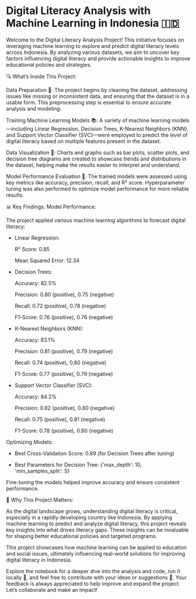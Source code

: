 # Digital Literacy Analysis with Machine Learning in Indonesia 🇮🇩

Welcome to the Digital Literacy Analysis Project! This initiative focuses on leveraging machine learning to explore and predict digital literacy levels across Indonesia. By analyzing various datasets, we aim to uncover key factors influencing digital literacy and provide actionable insights to improve educational policies and strategies. 


🔍 What’s Inside This Project:

Data Preparation 🧹:
The project begins by cleaning the dataset, addressing issues like missing or inconsistent data, and ensuring that the dataset is in a usable form. This preprocessing step is essential to ensure accurate analysis and modeling.

Training Machine Learning Models 📚:
A variety of machine learning models—including Linear Regression, Decision Trees, K-Nearest Neighbors (KNN), and Support Vector Classifier (SVC)—were employed to predict the level of digital literacy based on multiple features present in the dataset.

Data Visualization 🌈:
Charts and graphs such as bar plots, scatter plots, and decision tree diagrams are created to showcase trends and distributions in the dataset, helping make the results easier to interpret and understand.

Model Performance Evaluation 🧠:
The trained models were assessed using key metrics like accuracy, precision, recall, and R² score. Hyperparameter tuning was also performed to optimize model performance for more reliable results.



📊 Key Findings:
Model Performance:

The project applied various machine learning algorithms to forecast digital literacy:

- Linear Regression:

  R² Score: 0.85

  Mean Squared Error: 12.34

  

- Decision Trees:

  Accuracy: 82.5%

  Precision: 0.80 (positive), 0.75 (negative)

  Recall: 0.72 (positive), 0.78 (negative)

  F1-Score: 0.76 (positive), 0.76 (negative)

  

- K-Nearest Neighbors (KNN):

  Accuracy: 83.1%

  Precision: 0.81 (positive), 0.79 (negative)

  Recall: 0.74 (positive), 0.80 (negative)

  F1-Score: 0.77 (positive), 0.79 (negative)



- Support Vector Classifier (SVC):

  Accuracy: 84.2%

  Precision: 0.82 (positive), 0.80 (negative)

  Recall: 0.75 (positive), 0.81 (negative)

  F1-Score: 0.78 (positive), 0.80 (negative)



Optimizing Models:

- Best Cross-Validation Score: 0.89 (for Decision Trees after tuning)

- Best Parameters for Decision Tree: {'max_depth': 10, 'min_samples_split': 5}

Fine-tuning the models helped improve accuracy and ensure consistent performance.



📌 Why This Project Matters:

As the digital landscape grows, understanding digital literacy is critical, especially in a rapidly developing country like Indonesia. By applying machine learning to predict and analyze digital literacy, this project reveals key insights into what drives literacy gaps. These insights can be invaluable for shaping better educational policies and targeted programs.

This project showcases how machine learning can be applied to education and social issues, ultimately influencing real-world solutions for improving digital literacy in Indonesia.

Explore the notebook for a deeper dive into the analysis and code, run it locally 🚀, and feel free to contribute with your ideas or suggestions 🤝. Your feedback is always appreciated to help improve and expand the project. Let’s collaborate and make an impact!
